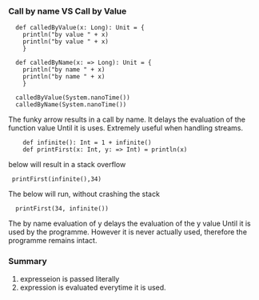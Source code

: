### Call by name VS Call by Value


```
  def calledByValue(x: Long): Unit = {
    println("by value " + x)
    println("by value " + x)
    }

  def calledByName(x: => Long): Unit = {
    println("by name " + x)
    println("by name " + x)
    }

  calledByValue(System.nanoTime())
  calledByName(System.nanoTime())
```

The funky arrow results in a call by name. It delays the evaluation of the function value Until it is uses. Extremely useful when handling streams.

```
    def infinite(): Int = 1 + infinite()
    def printFirst(x: Int, y: => Int) = println(x)
```

below will result in a stack overflow
 
```
 printFirst(infinite(),34)
```

The below will run, without crashing the stack

```
  printFirst(34, infinite())
```

The by name evaluation of y delays the evaluation of the y value
Until it is used by the programme. However it is never actually used, therefore the programme remains intact.

### Summary 

1) expresseion is passed literally
2) expression is evaluated everytime it is used.